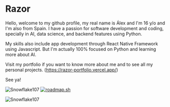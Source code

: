 # Razor
Hello, welcome to my github profile, my real name is Álex and I'm 16 y/o and I'm also from Spain. 
I have a passion for software development and coding, specially in AI, data science, and backend features using Python.

My skills also include app development through React Native Framework using Javascript. But I'm actually 100% focused on Python and learning more about AI.

Visit my portfolio if you want to know more about me and to see all my personal projects.
(https://razor-portfolio.vercel.app/)

See ya!


![Snowflake107](https://github-readme-stats.vercel.app/api/top-langs?username=RazorOnDev&show_icons=true&theme=tokyonight&layout=compact)            [![roadmap.sh](https://roadmap.sh/card/tall/65422d054352f418f80365ee?variant=dark&roadmaps=python%2Creact-native)](https://roadmap.sh)

![Snowflake107](https://github-readme-stats.vercel.app/api?username=RazorOnDev&show_icons=true&theme=tokyonight&hide=["issues"]) 
